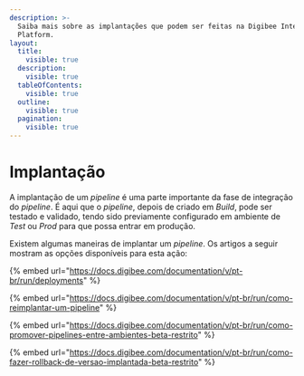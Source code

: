 ```yaml
---
description: >-
  Saiba mais sobre as implantações que podem ser feitas na Digibee Integration
  Platform.
layout:
  title:
    visible: true
  description:
    visible: true
  tableOfContents:
    visible: true
  outline:
    visible: true
  pagination:
    visible: true
---
```


# Implantação

A implantação de um _pipeline_ é uma parte importante da fase de integração do _pipeline_. É aqui que o _pipeline_, depois de criado em _Build_, pode ser testado e validado, tendo sido previamente configurado em ambiente de _Test_ ou _Prod_ para que possa entrar em produção.&#x20;

Existem algumas maneiras de implantar um _pipeline_. Os artigos a seguir mostram as opções disponíveis para esta ação:

{% embed url="https://docs.digibee.com/documentation/v/pt-br/run/deployments" %}

{% embed url="https://docs.digibee.com/documentation/v/pt-br/run/como-reimplantar-um-pipeline" %}

{% embed url="https://docs.digibee.com/documentation/v/pt-br/run/como-promover-pipelines-entre-ambientes-beta-restrito" %}

{% embed url="https://docs.digibee.com/documentation/v/pt-br/run/como-fazer-rollback-de-versao-implantada-beta-restrito" %}
